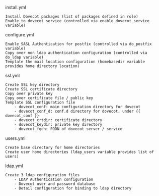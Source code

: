 install.yml

    Install Dovecot packages (list of packages defined in role)
    Enable to dovecot service (controlled via enable_dovecot_service variable)

configure.yml
 
    Enable SASL Authentication for postfix (controlled via do_postfix variable)
    Copy over non ldap authentication configuration (controlled via do_ldap variable)
    Template the mail location configuration (homebasedir variable provides home directory location)

ssl.yml

    Create SSL key directory
    Create SSL certificate directory
    Copy over private key
    Copy over certificate file / public key
    Template SSL configuration file
        - dovecot_conf: main configuration directory for dovecot
        - dovecot_conf_d: conf.d directory for dovecot, under {{ dovecot_conf }}
        - dovecot_crtdir: certificate directory
        - dovecot_keydir: private key directory
        - dovecot_fqdn: FQDN of dovecot server / service

users.yml

    Create base directory for home directories
    Create user home directories (ldap_users variable provides list of users)

ldap.yml

    Create 3 ldap configuration files
        - LDAP Authentication configuration
        - Dovecot user and password database
        - Detail configuration for binding to ldap directory
